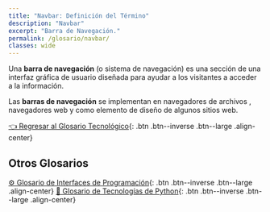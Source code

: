 ```yaml
---
title: "Navbar: Definición del Término"
description: "Navbar"
excerpt: "Barra de Navegación."
permalink: /glosario/navbar/
classes: wide
---
```


Una **barra de navegación** (o sistema de navegación) es una sección de una interfaz gráfica de usuario diseñada para ayudar a los visitantes a acceder a la información.

Las **barras de navegación** se implementan en navegadores de archivos , navegadores web y como elemento de diseño de algunos sitios web.

[👈 Regresar al Glosario Tecnológico](/glosario/){: .btn .btn--inverse .btn--large .align-center}

## Otros Glosarios

[⚙ Glosario de Interfaces de Programación](/glosario/completo-interfaces-programacion/){: .btn .btn--inverse .btn--large .align-center}
[🐍 Glosario de Tecnologías de Python](/glosario/completo-tecnologias-python/){: .btn .btn--inverse .btn--large .align-center}